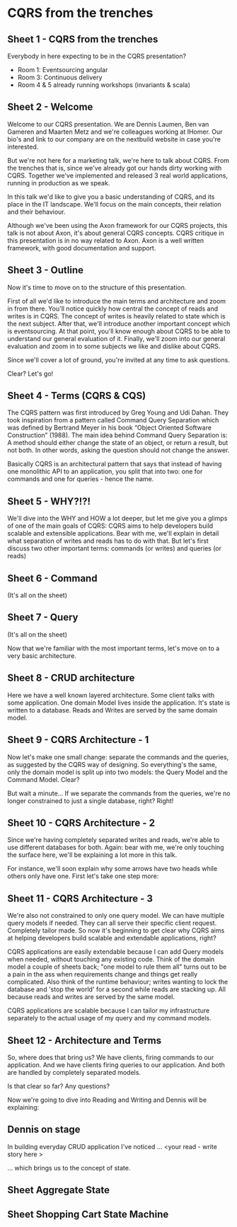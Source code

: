 CQRS from the trenches
======================

## Sheet 1 - CQRS from the trenches

<!-- 
  Speaker: BG
  Goal: Make sure everyone is in the correct room
--> 

Everybody in here expecting to be in the CQRS presentation? 

- Room 1: Eventsourcing angular
- Room 3: Continuous delivery
- Room 4 & 5 already running workshops (invariants & scala)

## Sheet 2 - Welcome

<!-- 
  Speaker: BG
  Goals: 
    - Introduce the speakers
    - State our main goal
    - Axon disclaimer
-->

Welcome to our CQRS presentation. We are Dennis Laumen, Ben van Gameren and Maarten Metz and we're colleagues working at IHomer. Our bio's and link to our company are on the nextbuild website in case you're interested.

But we're not here for a marketing talk, we're here to talk about CQRS. From the trenches that is, since we've already got our hands dirty working with CQRS. Together we've implemented and released 3 real world applications, running in production as we speak. 

In this talk we'd like to give you a basic understanding of CQRS, and its place in the IT landscape. We'll focus on the main concepts, their relation and their behaviour.  

Although we've been using the Axon framework for our CQRS projects, this talk is not about Axon, it's about general CQRS concepts. CQRS critique in this presentation is in no way related to Axon. Axon is a well written framework, with good documentation and support.

## Sheet 3 - Outline

<!--
  Speaker: BG
  Goals: Make sure people understand the structure of our talk
-->

Now it's time to move on to the structure of this presentation. 

First of all we'd like to introduce the main terms and architecture and zoom in from there. You'll notice quickly how central the concept of reads and writes is in CQRS. The concept of writes is heavily related to state which is the next subject. After that, we'll introduce another important concept which is eventsourcing. At that point, you'll know enough about CQRS to be able to understand our general evaluation of it. Finally, we'll zoom into our general evaluation and zoom in to some subjects we like and dislike about CQRS.

Since we'll cover a lot of ground, you're invited at any time to ask questions.

Clear? Let's go!

## Sheet 4 - Terms (CQRS & CQS)

<!--
  Speaker: MM
  Goals: Define 'CQRS' and explain its roots
-->

The CQRS pattern was first introduced by Greg Young and Udi Dahan. They took inspiration from a pattern called Command Query Separation which was defined by Bertrand Meyer in his book “Object Oriented Software Construction” (1988). The main idea behind Command Query Separation is: A method should either change the state of an object, or return a result, but not both. In other words, asking the question should not change the answer.

Basically CQRS is an architectural pattern that says that instead of having one monolithic API to an application, you split that into two: one for commands and one for queries - hence the name.

## Sheet 5 - WHY?!?!

<!--
  Speaker: MM
  Goals: Give the audience a first glimps of WHY you would want CQRS
-->

We'll dive into the WHY and HOW a lot deeper, but let me give you a glimps of one of the main goals of CQRS: CQRS aims to help developers build scalable and extensible applications. Bear with me, we'll explain in detail what separation of writes and reads has to do with that. But let's first discuss two other important terms: commands (or writes) and queries (or reads)

## Sheet 6 - Command

<!--
  Speaker: MM
  Goals: Define 'Command'
-->

(It's all on the sheet)

## Sheet 7 - Query

<!--
  Speaker: MM
  Goals: Define 'Query'
-->

(It's all on the sheet)

Now that we're familiar with the most important terms, let's move on to a very basic architecture.

## Sheet 8 - CRUD architecture

<!--
  Speaker: MM
  Goal: Start from the reference point of the audience. A standard CRUD architecture.
-->

Here we have a well known layered architecture. Some client talks with some application. One domain Model lives inside the application. It's state is written to a database. Reads and Writes are served by the same domain model.

## Sheet 9 - CQRS Architecture - 1

<!--
  Speaker: MM
  Goal: Introduce the simplest CQRS architecture possible
-->

Now let's make one small change: separate the commands and the queries, as suggested by the CQRS way of designing. So everything's the same, only the domain model is split up into two models: the Query Model and the Command Model. Clear?

But wait a minute... If we separate the commands from the queries, we're no longer constrained to just a single database, right? Right! 

## Sheet 10 - CQRS Architecture - 2

<!--
  Speaker: MM
  Goal: Explain the positive consequences of separating reads and writes
-->

Since we're having completely separated writes and reads, we're able to use different databases for both. Again: bear with me, we're only touching the surface here, we'll be explaining a lot more in this talk.

For instance, we'll soon explain why some arrows have two heads while others only have one. First let's take one step more:

## Sheet 11 - CQRS Architecture - 3

<!--
  Speaker: MM
  Goal: Take the positive consequences one step further.
-->

We're also not constrained to only one query model. We can have multiple query models if needed. They can all serve their specific client request. Completely tailor made. So now it's beginning to get clear why CQRS aims at helping developers build scalable and extendable applications, right? 

CQRS applications are easily extendable because I can add Query models when needed, without touching any existing code. Think of the domain model a couple of sheets back; "one model to rule them all" turns out to be a pain in the ass when requirements change and things get really complicated. Also think of the runtime behaviour; writes wanting to lock the database and 'stop the world' for a second while reads are stacking up. All because reads and writes are served by the same model.

CQRS applications are scalable because I can tailor my infrastructure separately to the actual usage of my query and my command models. 

## Sheet 12 - Architecture and Terms

<!--
  Speaker: MM
  Goal: Couple terms and architecture in one picture and make sure everyone understands.
-->

So, where does that bring us? We have clients, firing commands to our application. And we have clients firing queries to our application. And both are handled by completely separated models.

Is that clear so far? Any questions? 

Now we're going to dive into Reading and Writing and Dennis will be explaining:

## Dennis on stage

In building everyday CRUD application I've noticed ... <your read - write story here >

... which brings us to the concept of state. 

## Sheet Aggregate State



## Sheet Shopping Cart State Machine






